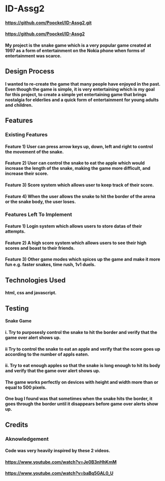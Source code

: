 # ID-Assg2
#### https://github.com/Poockel/ID-Assg2.git
#### https://github.com/Poockel/ID-Assg2

#### My project is the snake game which is a very popular game created at 1997 as a form of entertainment on the Nokia phone when forms of entertainment was scarce.


## Design Process
#### I wanted to re-create the game that many people have enjoyed in the past. Even though the game is simple, it is very entertaining which is my goal for this project, to create a simple yet entertaining game that brings nostalgia for elderlies and a quick form of entertainment for young adults and children.


## Features
### Existing Features
#### Feature 1) User can press arrow keys up, down, left and right to control the movement of the snake.
#### Feature 2) User can control the snake to eat the apple which would increase the length of the snake, making the game more difficult, and increase their score.
#### Feature 3) Score system which allows user to keep track of their score.
#### Feature 4) When the user allows the snake to hit the border of the arena or the snake body, the user loses.

### Features Left To Implement
#### Feature 1) Login system which allows users to store datas of their attempts.
#### Feature 2) A high score system which allows users to see their high scores and boast to their friends.
#### Feature 3) Other game modes which spices up the game and make it more fun e.g. faster snakes, time rush, 1v1 duels.


## Technologies Used
#### html, css and javascript.


## Testing
####  Snake Game
####    i. Try to purposesly control the snake to hit the border and verify that the game over alert shows up.
####    ii Try to control the snake to eat an apple and verify that the score goes up according to the number of appls eaten.
####    ii. Try to eat enough apples so that the snake is long enough to hit its body and verify that the game over alert shows up.

#### The game works perfectly on devices with height and width more than or equal to 500 pixels.

#### One bug I found was that sometimes when the snake hits the border, it goes through the border until it disappears before game over alerts show up.


## Credits

### Aknowledgement
#### Code was very heavily inspired by these 2 videos.
#### https://www.youtube.com/watch?v=Je0B3nHhKmM
#### https://www.youtube.com/watch?v=baBq5GAL0_U
